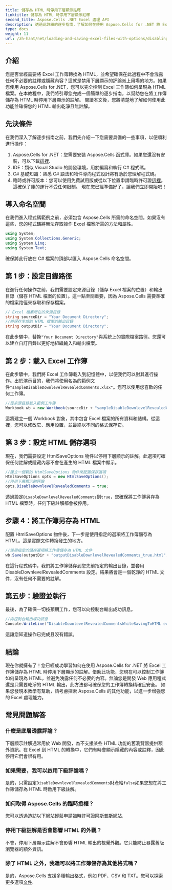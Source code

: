 ```yaml
---
title: 儲存為 HTML 時停用下層顯示註釋
linktitle: 儲存為 HTML 時停用下層顯示註釋
second_title: Aspose.Cells .NET Excel 處理 API
description: 透過此詳細的逐步指南，了解如何在使用 Aspose.Cells for .NET 將 Excel 工作簿儲存為 HTML 時停用下層顯示的註解。
type: docs
weight: 11
url: /zh-hant/net/loading-and-saving-excel-files-with-options/disabling-downlevel-revealed-comments/
---
```

## 介紹
您是否曾經需要將 Excel 工作簿轉換為 HTML，並希望確保在此過程中不會洩露任何不必要的註釋或隱藏內容？這就是禁用下層顯示的評論派上用場的地方。如果您使用 Aspose.Cells for .NET，您可以完全控制 Excel 工作簿如何呈現為 HTML 檔案。在本教程中，我們將引導您完成一個簡單的逐步指南，以幫助您在將工作簿儲存為 HTML 時停用下層顯示的註解。 
閱讀本文後，您將清楚地了解如何使用此功能並確保您的 HTML 輸出乾淨且無註解。
## 先決條件
在我們深入了解逐步指南之前，我們先介紹一下您需要具備的一些事項，以便順利進行操作：
1. Aspose.Cells for .NET：您需要安裝 Aspose.Cells 函式庫。如果您還沒有安裝，可以下載[這裡](https://releases.aspose.com/cells/net/).
2. IDE：類似 Visual Studio 的開發環境，用於編寫和執行 C# 程式碼。
3. C# 基礎知識：熟悉 C# 語法和物件導向程式設計將有助於您理解程式碼。
4. 臨時或許可版本：您可以使用免費試用版或從以下位置申請臨時許可證[這裡](https://purchase.aspose.com/temporary-license/)。這確保了庫的運行不受任何限制。
現在您已經準備好了，讓我們立即開始吧！
## 導入命名空間
在我們進入程式碼範例之前，必須包含 Aspose.Cells 所需的命名空間。如果沒有這些，您的程式碼將無法存取操作 Excel 檔案所需的方法和屬性。
```csharp
using System;
using System.Collections.Generic;
using System.Linq;
using System.Text;
```
確保將此行放在 C# 檔案的頂部以匯入 Aspose.Cells 命名空間。
## 第 1 步：設定目錄路徑
在進行任何操作之前，我們需要設定來源目錄（儲存 Excel 檔案的位置）和輸出目錄（儲存 HTML 檔案的位置）。這一點至關重要，因為 Aspose.Cells 需要準確的檔案路徑來存取和保存檔案。
```csharp
// Excel 檔案所在的來源目錄
string sourceDir = "Your Document Directory";
//將保存生成的 HTML 檔案的輸出目錄
string outputDir = "Your Document Directory";
```
在此步驟中，替換`"Your Document Directory"`與系統上的實際檔案路徑。您還可以建立自訂目錄以更好地組織輸入和輸出檔案。
## 第 2 步：載入 Excel 工作簿
在此步驟中，我們將 Excel 工作簿載入到記憶體中，以便我們可以對其進行操作。出於演示目的，我們將使用名為的範例文件`"sampleDisableDownlevelRevealedComments.xlsx"`。您可以使用您喜歡的任何工作簿。
```csharp
//從來源目錄載入範例工作簿
Workbook wb = new Workbook(sourceDir + "sampleDisableDownlevelRevealedComments.xlsx");
```
這將建立一個 Workbook 對象，其中包含 Excel 檔案的所有資料和結構。從這裡，您可以修改它、應用設置，並最終以不同的格式保存它。
## 第 3 步：設定 HTML 儲存選項
現在，我們需要設定 HtmlSaveOptions 物件以停用下層顯示的註解。此選項可確保任何註解或隱藏內容不會在產生的 HTML 檔案中顯示。
```csharp
//建立一個新的 HtmlSaveOptions 物件來配置保存選項
HtmlSaveOptions opts = new HtmlSaveOptions();
//停用下層顯示的評論
opts.DisableDownlevelRevealedComments = true;
```
透過設定`DisableDownlevelRevealedComments`到`true`，您確保將工作簿另存為 HTML 檔案時，任何下級註解都會被停用。
## 步驟 4：將工作簿另存為 HTML
配置 HtmlSaveOptions 物件後，下一步是使用指定的選項將工作簿儲存為 HTML。這是實際文件轉換發生的地方。
```csharp
//使用指定的儲存選項將工作簿儲存為 HTML 文件
wb.Save(outputDir + "outputDisableDownlevelRevealedComments_true.html", opts);
```
在這行程式碼中，我們將工作簿儲存到您先前指定的輸出目錄，並套用DisableDownlevelRevealedComments 設定。結果將會是一個乾淨的 HTML 文件，沒有任何不需要的註解。
## 第五步：驗證並執行
最後，為了確保一切按預期工作，您可以向控制台輸出成功訊息。
```csharp
//向控制台輸出成功訊息
Console.WriteLine("DisableDownlevelRevealedCommentsWhileSavingToHTML executed successfully.");
```
這讓您知道操作已完成且沒有錯誤。
## 結論
現在你就擁有了！您已經成功學習如何在使用 Aspose.Cells for .NET 將 Excel 工作簿儲存為 HTML 時停用下層顯示的註解。借助此功能，您現在可以控制工作簿如何呈現為 HTML，並避免洩露任何不必要的內容。無論您是開發 Web 應用程式還是只需要乾淨的 HTML 輸出，此方法都可確保您的工作簿轉換精確且安全。
如果您發現本教學有幫助，請考慮探索 Aspose.Cells 的其他功能，以進一步增強您的 Excel 處理能力。
## 常見問題解答
### 什麼是底層透露評論？
下層顯示註解通常用於 Web 開發，為不支援某些 HTML 功能的舊瀏覽器提供額外資訊。在 Excel 到 HTML 的轉換中，它們有時會顯示隱藏的內容或註釋，因此停用它們會很有用。
### 如果需要，我可以啟用下級評論嗎？
是的，只需設定`DisableDownlevelRevealedComments`財產給`false`如果您想在將工作簿儲存為 HTML 時啟用下級註解。
### 如何取得 Aspose.Cells 的臨時授權？
您可以透過造訪以下網站輕鬆申請臨時許可證[阿斯普斯網站](https://purchase.aspose.com/temporary-license/).
### 停用下級註解是否會影響 HTML 的外觀？
不會，停用下層顯示註解不會影響 HTML 輸出的視覺外觀。它只能防止暴露舊版瀏覽器的額外資訊。
### 除了 HTML 之外，我還可以將工作簿儲存為其他格式嗎？
是的，Aspose.Cells 支援多種輸出格式，例如 PDF、CSV 和 TXT。您可以探索更多選項[文件](https://reference.aspose.com/cells/net/).